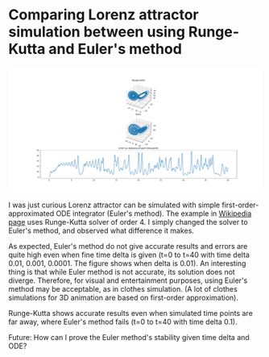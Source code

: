# Comparing Lorenz attractor simulation between using Runge-Kutta and Euler's method

![image](Figure_1.png)

I was just curious Lorenz attractor can be simulated with simple first-order-approximated ODE integrator (Euler's method).
The example in [Wikipedia page](https://en.wikipedia.org/wiki/Lorenz_system#Python_simulation) uses Runge-Kutta solver of order 4.
I simply changed the solver to Euler's method, and observed what difference it makes.

As expected, Euler's method do not give accurate results and errors are quite high even when fine time delta is given (t=0 to t=40 with time delta 0.01, 0.001, 0.0001. The figure shows when delta is 0.01). An interesting thing is that while Euler method is not accurate, its solution does not diverge. Therefore, for visual and entertainment purposes, using Euler's method may be acceptable, as in clothes simulation. (A lot of clothes simulations for 3D animation are based on first-order approximation). 

Runge-Kutta shows accurate results even when simulated time points are far away, where Euler's method fails (t=0 to t=40 with time delta 0.1). 

Future: How can I prove the Euler method's stability given time delta and ODE?

